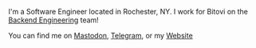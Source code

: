 I'm a Software Engineer located in Rochester, NY. I work for Bitovi on the [Backend Engineering](https://www.bitovi.com/services/backend-engineering-consulting) team!

You can find me on [Mastodon](https://mstdn.io/@repkam09), [Telegram](https://t.me/repkam09), or my [Website](https://repkam09.com)
